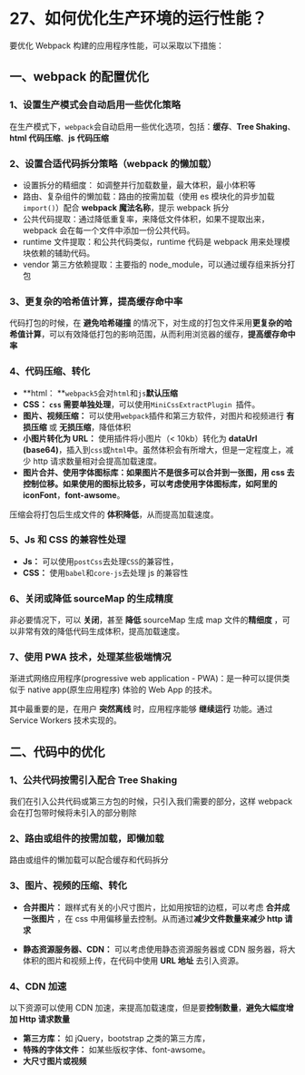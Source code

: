 # 27、如何优化生产环境的运行性能？

要优化 Webpack 构建的应用程序性能，可以采取以下措施：

## 一、webpack 的配置优化

### 1、设置生产模式会自动启用一些优化策略

在生产模式下，`webpack`会自动启用一些优化选项，包括：**缓存**、**Tree Shaking**、**html 代码压缩**、**js 代码压缩**

### 2、设置合适代码拆分策略（webpack 的懒加载）

- 设置拆分的精细度： 如调整并行加载数量，最大体积，最小体积等
- 路由、复杂组件的懒加载：路由的按需加载（使用 es 模块化的异步加载`import()`）配合 **webpack 魔法名称**，提示 webpack 拆分
- 公共代码提取：通过降低重复率，来降低文件体积，如果不提取出来，webpack 会在每一个文件中添加一份公共代码。
- runtime 文件提取：和公共代码类似，runtime 代码是 webpack 用来处理模块依赖的辅助代码。
- vendor 第三方依赖提取：主要指的 node_module，可以通过缓存组来拆分打包

### 3、更复杂的哈希值计算，提高缓存命中率

代码打包的时候，在 **避免哈希碰撞** 的情况下，对生成的打包文件采用**更复杂的哈希值计算**，可以有效降低打包的影响范围，从而利用浏览器的缓存，**提高缓存命中率**

### 4、代码压缩、转化

- **html： **`webpack5`会对`html`和`js`**默认压缩**
- **CSS： **`css` 需要**单独处理**，可以使用`MiniCssExtractPlugin `插件。
- **图片、视频压缩：** 可以使用`webpack`插件和第三方软件，对图片和视频进行 **有损压缩** 或 **无损压缩**，降低体积
- **小图片转化为 URL：** 使用插件将小图片（< 10kb）转化为 **dataUrl (base64)**，插入到`css`或`html`中。虽然体积会有所增大，但是一定程度上，减少 http 请求数量相对会提高加载速度。
- **图片合并、使用字体图标库：**如果图片不是很多可以合并到一张图，用 css 去控制位移。如果使用的图标比较多，可以考虑使用字体图标库，如**阿里的 iconFont**，**font-awsome**。

压缩会将打包后生成文件的 **体积降低**，从而提高加载速度。

### 5、Js 和 CSS 的兼容性处理

- **Js：** 可以使用`postCss`去处理`CSS`的兼容性，
- **CSS：** 使用`babel`和`core-js`去处理 js 的兼容性

### 6、关闭或降低 sourceMap 的生成精度

非必要情况下，可以 **关闭**，甚至 **降低** sourceMap 生成 map 文件的**精细度** ，可以非常有效的降低代码生成体积，提高加载速度。

### 7、使用 PWA 技术，处理某些极端情况

渐进式网络应用程序(progressive web application - PWA)：是一种可以提供类似于 native app(原生应用程序) 体验的 Web App 的技术。

其中最重要的是，在用户 **突然离线** 时，应用程序能够 **继续运行** 功能。通过 Service Workers 技术实现的。

## 二、代码中的优化

### 1、公共代码按需引入配合 Tree Shaking

我们在引入公共代码或第三方包的时候，只引入我们需要的部分，这样 webpack 会在打包带时候将未引入的部分剔除

### 2、路由或组件的按需加载，即懒加载

路由或组件的懒加载可以配合缓存和代码拆分

### 3、图片、视频的压缩、转化

- **合并图片：** 跟样式有关的小尺寸图片，比如用按钮的边框，可以考虑 **合并成一张图片** ，在 css 中用偏移量去控制。从而通过**减少文件数量来减少 http 请求**

- **静态资源服务器、CDN：** 可以考虑使用静态资源服务器或 CDN 服务器，将大体积的图片和视频上传，在代码中使用 **URL 地址** 去引入资源。

### 4、CDN 加速

以下资源可以使用 CDN 加速，来提高加载速度，但是要**控制数量**，**避免大幅度增加 Http 请求数量**

- **第三方库：** 如 jQuery，bootstrap 之类的第三方库，
- **特殊的字体文件：** 如某些版权字体、font-awsome。
- **大尺寸图片或视频**
